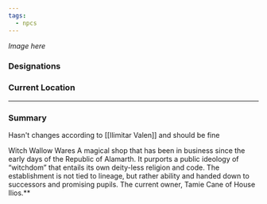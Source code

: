 ```yaml
---
tags:
  - npcs
---
```

*Image here*

### Designations


### Current Location


___
### Summary
Hasn't changes according to [[Ilimitar Valen]] and should be fine

Witch Wallow Wares
A magical shop that has been in business since the early days of the Republic of Alamarth. It purports a public ideology of “witchdom” that entails its own deity-less religion and code. The establishment is not tied to lineage, but rather ability and handed down to successors and promising pupils. The current owner, Tamie Cane of House Ilios.**